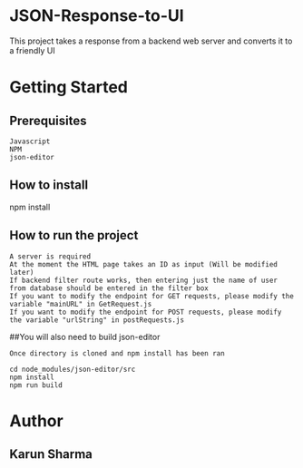 # JSON-Response-to-UI
This project takes a response from a backend web server and converts it to a friendly UI

# Getting Started

## Prerequisites
```
Javascript
NPM
json-editor 
```

## How to install
npm install

## How to run the project
```
A server is required
At the moment the HTML page takes an ID as input (Will be modified later)
If backend filter route works, then entering just the name of user from database should be entered in the filter box
If you want to modify the endpoint for GET requests, please modify the variable "mainURL" in GetRequest.js
If you want to modify the endpoint for POST requests, please modify the variable "urlString" in postRequests.js
```

##You will also need to build json-editor
```
Once directory is cloned and npm install has been ran

cd node_modules/json-editor/src
npm install
npm run build

```


# Author
## Karun Sharma
